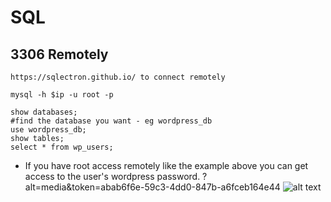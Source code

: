 # SQL
## 3306 Remotely
````
https://sqlectron.github.io/ to connect remotely
````
````
mysql -h $ip -u root -p
````
````
show databases;
#find the database you want - eg wordpress_db
use wordpress_db;
show tables;
select * from wp_users;
````
- If you have root access remotely like the example above you can get access to the user's wordpress password.
?alt=media&token=abab6f6e-59c3-4dd0-847b-a6fceb164e44
![alt text](https://gblobscdn.gitbook.com/assets%2F-LSy0aAo8OKT4I-Ahftv%2F-MDU1o3kyLftcE0eKmbl%2F-MDW_5ZrUY4F7rM-FNHY%2Fimage.png)




































